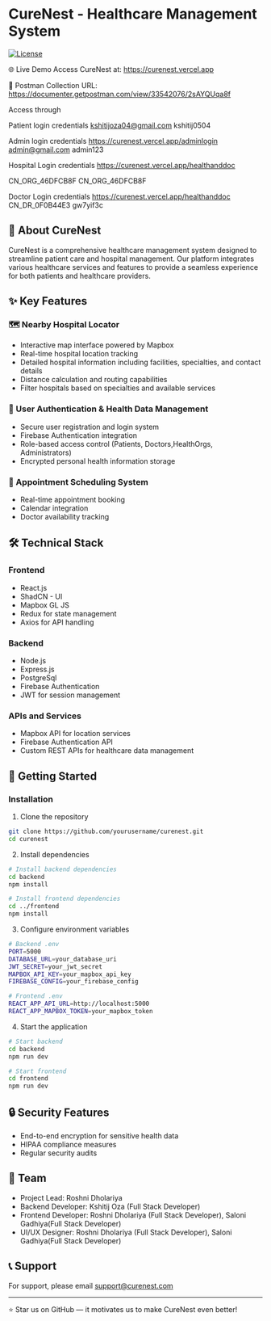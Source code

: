 # CureNest - Healthcare Management System

[![License](https://img.shields.io/badge/License-MIT-blue.svg)](LICENSE)

🌐 Live Demo
Access CureNest at: https://curenest.vercel.app

🔡 Postman Collection URL: https://documenter.getpostman.com/view/33542076/2sAYQUqa8f

Access through 

Patient login credentials 
kshitijoza04@gmail.com 
kshitij0504

Admin login credentials 
https://curenest.vercel.app/adminlogin
admin@gmail.com
admin123

Hospital Login credentials 
https://curenest.vercel.app/healthanddoc

CN_ORG_46DFCB8F
CN_ORG_46DFCB8F

Doctor Login credentials 
https://curenest.vercel.app/healthanddoc
CN_DR_0F0B44E3
gw7yif3c

## 🏥 About CureNest

CureNest is a comprehensive healthcare management system designed to streamline patient care and hospital management. Our platform integrates various healthcare services and features to provide a seamless experience for both patients and healthcare providers.

## ✨ Key Features

### 🗺️ Nearby Hospital Locator
- Interactive map interface powered by Mapbox
- Real-time hospital location tracking
- Detailed hospital information including facilities, specialties, and contact details
- Distance calculation and routing capabilities
- Filter hospitals based on specialties and available services

### 👤 User Authentication & Health Data Management
- Secure user registration and login system
- Firebase Authentication integration
- Role-based access control (Patients, Doctors,HealthOrgs, Administrators)
- Encrypted personal health information storage

### 📅 Appointment Scheduling System
- Real-time appointment booking
- Calendar integration
- Doctor availability tracking

## 🛠️ Technical Stack

### Frontend
- React.js
- ShadCN - UI 
- Mapbox GL JS
- Redux for state management
- Axios for API handling

### Backend
- Node.js
- Express.js
- PostgreSql
- Firebase Authentication
- JWT for session management

### APIs and Services
- Mapbox API for location services
- Firebase Authentication API
- Custom REST APIs for healthcare data management

## 🚀 Getting Started

### Installation

1. Clone the repository
```bash
git clone https://github.com/yourusername/curenest.git
cd curenest
```

2. Install dependencies
```bash
# Install backend dependencies
cd backend
npm install

# Install frontend dependencies
cd ../frontend
npm install
```

3. Configure environment variables
```bash
# Backend .env
PORT=5000
DATABASE_URL=your_database_uri
JWT_SECRET=your_jwt_secret
MAPBOX_API_KEY=your_mapbox_api_key
FIREBASE_CONFIG=your_firebase_config

# Frontend .env
REACT_APP_API_URL=http://localhost:5000
REACT_APP_MAPBOX_TOKEN=your_mapbox_token
```

4. Start the application
```bash
# Start backend
cd backend
npm run dev

# Start frontend
cd frontend
npm run dev
```

## 🔒 Security Features

- End-to-end encryption for sensitive health data
- HIPAA compliance measures
- Regular security audits


## 👥 Team

- Project Lead: Roshni Dholariya
- Backend Developer: Kshitij Oza (Full Stack Developer)
- Frontend Developer: Roshni Dholariya (Full Stack Developer), Saloni Gadhiya(Full Stack Developer)
- UI/UX Designer: Roshni Dholariya (Full Stack Developer), Saloni Gadhiya(Full Stack Developer)

## 📞 Support

For support, please email support@curenest.com 

---

⭐ Star us on GitHub — it motivates us to make CureNest even better!
